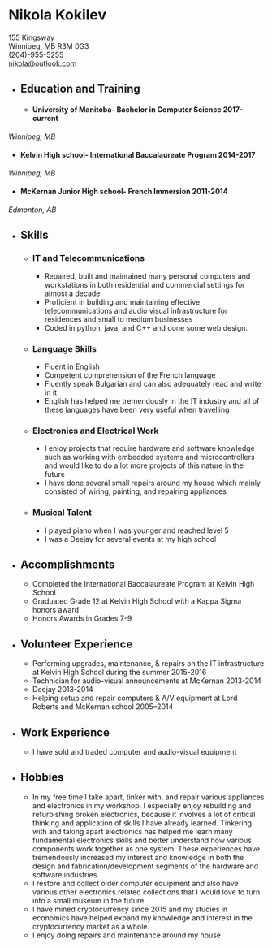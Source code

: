 # **Nikola Kokilev**
155 Kingsway  
Winnipeg, MB R3M 0G3  
(204)-955-5255  
nikola@outlook.com

* ## Education and Training
  * #### University of Manitoba- Bachelor in Computer Science   2017-current
 _Winnipeg, MB_

  * #### Kelvin High school- International Baccalaureate Program   2014-2017
 _Winnipeg, MB_

  * #### McKernan Junior High school- French Immersion    2011-2014
 _Edmonton, AB_

* ## Skills
  * ### IT and Telecommunications
    * Repaired, built and maintained many personal computers and workstations in both residential and commercial settings for almost a decade
    * Proficient in building and maintaining effective telecommunications and audio visual infrastructure for residences and small to medium businesses
    * Coded in python, java, and C++ and done some web design.

  * ### Language Skills
    * Fluent in English
    * Competent comprehension of the French language
    * Fluently speak Bulgarian and can also adequately read and write in it
    * English has helped me tremendously in the IT industry and all of these languages have been very useful when travelling

  * ### Electronics and Electrical Work
    *	I enjoy projects that require hardware and software knowledge such as working with embedded systems and microcontrollers and would like to do a lot more projects of this nature in the future
    * I have done several small repairs around my house which mainly consisted of wiring, painting, and repairing appliances

  * ### Musical Talent
    * I played piano when I was younger and reached level 5
    * I was a Deejay for several events at my high school

* ## Accomplishments
  * Completed the International Baccalaureate Program at Kelvin High School
  * Graduated Grade 12 at Kelvin High School with a Kappa Sigma honors award
  * Honors Awards in Grades 7-9

* ## Volunteer Experience
  * Performing upgrades, maintenance, & repairs on the IT infrastructure at Kelvin High School during the summer    2015-2016
  * Technician for audio-visual announcements at McKernan   2013-2014
  * Deejay    2013-2014
  * Helping setup and repair computers & A/V equipment at Lord Roberts and McKernan school    2005–2014

* ## Work Experience
  * I have sold and traded computer and audio-visual equipment
  
* ## Hobbies
  * In my free time I take apart, tinker with, and repair various appliances and electronics in my workshop. I especially enjoy rebuilding and refurbishing broken electronics, because it involves a lot of critical thinking and application of skills I have already learned. Tinkering with and taking apart electronics has helped me learn many fundamental electronics skills and better understand how various components work together as one system. These experiences have tremendously increased my interest and knowledge in both the  design and fabrication/development segments of the hardware and software industries.
  * I restore and collect older computer equipment and also have various other electronics related collections that I would love to turn into a small museum in the future
  * I have mined cryptocurrency since 2015 and my studies in economics have helped expand my knowledge and interest in the cryptocurrency market as a whole.
  * I enjoy doing repairs and maintenance around my house

